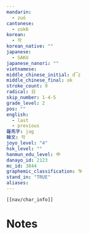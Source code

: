 ```yaml
---
mandarin:
  - zuó
cantonese:
  - zok6
korean:
  - 작
korean_native: ""
japanese:
  - SAKU
japanese_nanori: ""
vietnamese:
middle_chinese_initial: d͡z
middle_chinese_final: ɑk
stroke_count: 9
radical: 日
skip_number: 1-4-5
grade_level: 2
pos: ""
english:
  - last
  - previous
羅馬字: jag
韓文: 작
joyo_level: "4"
hsk_level: ""
hanmun_edu_level: 中
danayo_id: 2123
mc_id: 3844
graphemic_classification: 乍
stand_in: "TRUE"
aliases:
---
```

```meta-bind-embed
[[nav/char_info]]
```

# Notes
